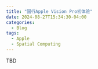 ```yaml
---
title: "国行Apple Vision Pro初体验"
date: 2024-08-27T15:34:30-04:00
categories:
  - Blog
tags:
  - Apple
  - Spatial Computing
---
```

TBD

